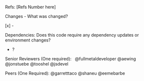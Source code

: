 Refs: [Refs Number here]

Changes - What was changed?

[x] -

Dependencies: Does this code require any dependency updates or environment changes?
- ?  

Senior Reviewers (One required):  
@fullmetaldeveloper @aewing @jonstuebe @tooshel @jsdevel

Peers (One Required): 
@garretttaco @shaneu @eemebarbe 
